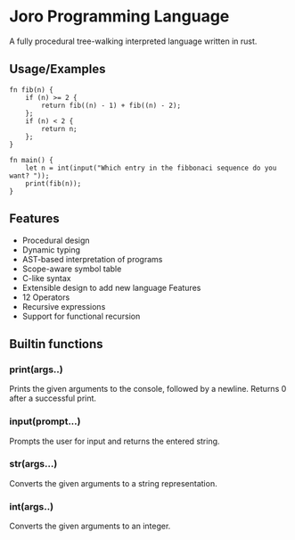 
# Joro Programming Language

A fully procedural tree-walking interpreted language written in rust.


## Usage/Examples

```
fn fib(n) {
    if (n) >= 2 {
        return fib((n) - 1) + fib((n) - 2);
    };
    if (n) < 2 {
        return n;
    };
}

fn main() {
    let n = int(input("Which entry in the fibbonaci sequence do you want? "));
    print(fib(n));
}
```
## Features

- Procedural design
- Dynamic typing
- AST-based interpretation of programs
- Scope-aware symbol table
- C-like syntax
- Extensible design to add new language Features
- 12 Operators
- Recursive expressions
- Support for functional recursion
## Builtin functions

### print(args..)
Prints the given arguments to the console, followed by a newline. Returns 0 after a successful print.

### input(prompt...)
Prompts the user for input and returns the entered string.

### str(args...)
Converts the given arguments to a string representation.

### int(args..)
Converts the given arguments to an integer.
